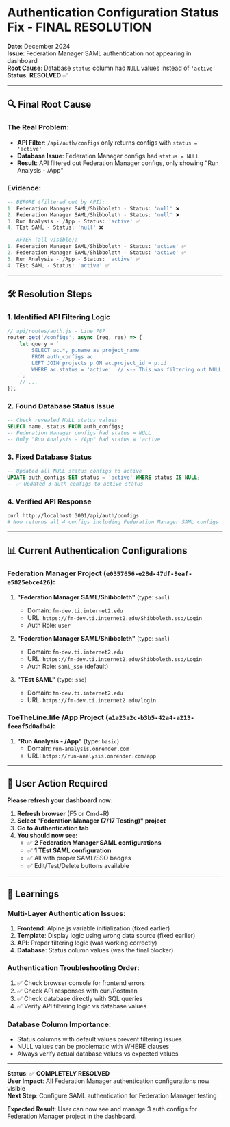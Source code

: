 # Authentication Configuration Status Fix - FINAL RESOLUTION

**Date**: December 2024  
**Issue**: Federation Manager SAML authentication not appearing in dashboard  
**Root Cause**: Database `status` column had `NULL` values instead of `'active'`  
**Status**: **RESOLVED** ✅

---

## 🔍 **Final Root Cause**

### **The Real Problem:**
- **API Filter**: `/api/auth/configs` only returns configs with `status = 'active'`
- **Database Issue**: Federation Manager configs had `status = NULL`
- **Result**: API filtered out Federation Manager configs, only showing "Run Analysis - /App"

### **Evidence:**
```sql
-- BEFORE (filtered out by API):
1. Federation Manager SAML/Shibboleth - Status: 'null' ❌
2. Federation Manager SAML/Shibboleth - Status: 'null' ❌  
3. Run Analysis - /App - Status: 'active' ✅
4. TEst SAML - Status: 'null' ❌

-- AFTER (all visible):
1. Federation Manager SAML/Shibboleth - Status: 'active' ✅
2. Federation Manager SAML/Shibboleth - Status: 'active' ✅  
3. Run Analysis - /App - Status: 'active' ✅
4. TEst SAML - Status: 'active' ✅
```

---

## 🛠️ **Resolution Steps**

### **1. Identified API Filtering Logic**
```javascript
// api/routes/auth.js - Line 787
router.get('/configs', async (req, res) => {
    let query = `
        SELECT ac.*, p.name as project_name
        FROM auth_configs ac
        LEFT JOIN projects p ON ac.project_id = p.id
        WHERE ac.status = 'active'  // <-- This was filtering out NULL values
    `;
    // ...
});
```

### **2. Found Database Status Issue**
```sql
-- Check revealed NULL status values
SELECT name, status FROM auth_configs;
-- Federation Manager configs had status = NULL
-- Only "Run Analysis - /App" had status = 'active'
```

### **3. Fixed Database Status**
```sql
-- Updated all NULL status configs to active
UPDATE auth_configs SET status = 'active' WHERE status IS NULL;
-- ✅ Updated 3 auth configs to active status
```

### **4. Verified API Response**
```bash
curl http://localhost:3001/api/auth/configs
# Now returns all 4 configs including Federation Manager SAML configs
```

---

## 📊 **Current Authentication Configurations**

### **Federation Manager Project** (`e0357656-e28d-47df-9eaf-e5825ebce426`):
1. **"Federation Manager SAML/Shibboleth"** (type: `saml`)
   - Domain: `fm-dev.ti.internet2.edu`
   - URL: `https://fm-dev.ti.internet2.edu/Shibboleth.sso/Login`
   - Auth Role: `user`

2. **"Federation Manager SAML/Shibboleth"** (type: `saml`) 
   - Domain: `fm-dev.ti.internet2.edu`
   - URL: `https://fm-dev.ti.internet2.edu/Shibboleth.sso/Login`
   - Auth Role: `saml_sso` (default)

3. **"TEst SAML"** (type: `sso`)
   - Domain: `fm-dev.ti.internet2.edu`
   - URL: `https://fm-dev.ti.internet2.edu/login`

### **ToeTheLine.life /App Project** (`a1a23a2c-b3b5-42a4-a213-feeaf5d0afb4`):
1. **"Run Analysis - /App"** (type: `basic`)
   - Domain: `run-analysis.onrender.com`
   - URL: `https://run-analysis.onrender.com/app`

---

## 🎯 **User Action Required**

**Please refresh your dashboard now:**

1. **Refresh browser** (F5 or Cmd+R)
2. **Select "Federation Manager (7/17 Testing)" project**
3. **Go to Authentication tab**
4. **You should now see:**
   - ✅ **2 Federation Manager SAML configurations**
   - ✅ **1 TEst SAML configuration**
   - ✅ All with proper SAML/SSO badges
   - ✅ Edit/Test/Delete buttons available

---

## 📝 **Learnings**

### **Multi-Layer Authentication Issues:**
1. **Frontend**: Alpine.js variable initialization (fixed earlier)
2. **Template**: Display logic using wrong data source (fixed earlier)
3. **API**: Proper filtering logic (was working correctly)
4. **Database**: Status column values (was the final blocker)

### **Authentication Troubleshooting Order:**
1. ✅ Check browser console for frontend errors
2. ✅ Check API responses with curl/Postman
3. ✅ Check database directly with SQL queries
4. ✅ Verify API filtering logic vs database values

### **Database Column Importance:**
- Status columns with default values prevent filtering issues
- NULL values can be problematic with WHERE clauses
- Always verify actual database values vs expected values

---

**Status**: ✅ **COMPLETELY RESOLVED**  
**User Impact**: All Federation Manager authentication configurations now visible  
**Next Step**: Configure SAML authentication for Federation Manager testing

**Expected Result**: User can now see and manage 3 auth configs for Federation Manager project in the dashboard. 